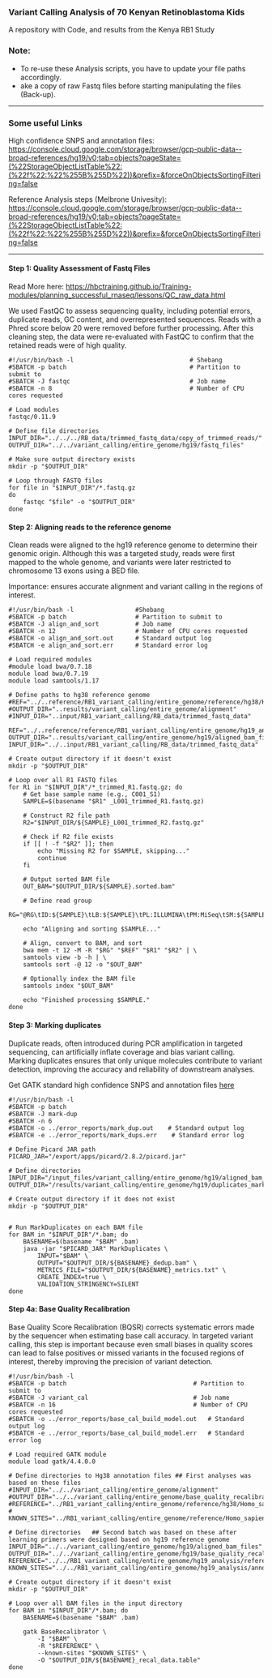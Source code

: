 ###  Variant Calling Analysis of 70 Kenyan Retinoblastoma Kids
A repository with Code, and results from the Kenya RB1 Study


### Note:
* To re-use these Analysis scripts, you have to update your file paths accordingly.
* ake a copy of raw Fastq files before starting manipulating the files (Back-up).


------------------------------------------------------------------------------------------------
### Some useful Links 

High confidence SNPS and annotation files: https://console.cloud.google.com/storage/browser/gcp-public-data--broad-references/hg19/v0;tab=objects?pageState=(%22StorageObjectListTable%22:(%22f%22:%22%255B%255D%22))&prefix=&forceOnObjectsSortingFiltering=false

Reference Analysis steps (Melbrone Univesity): https://console.cloud.google.com/storage/browser/gcp-public-data--broad-references/hg19/v0;tab=objects?pageState=(%22StorageObjectListTable%22:(%22f%22:%22%255B%255D%22))&prefix=&forceOnObjectsSortingFiltering=false


------------------------------------------------------------------------------------------------

#### Step 1: Quality Assessment of Fastq Files
Read More here: https://hbctraining.github.io/Training-modules/planning_successful_rnaseq/lessons/QC_raw_data.html

We used FastQC to assess sequencing quality, including potential errors, duplicate reads, GC content, and overrepresented sequences. Reads with a Phred score below 20 were removed before further processing. After this cleaning step, the data were re-evaluated with FastQC to confirm that the retained reads were of high quality.

```
#!/usr/bin/bash -l                                # Shebang
#SBATCH -p batch                                  # Partition to submit to
#SBATCH -J fastqc                                 # Job name
#SBATCH -n 8                                      # Number of CPU cores requested

# Load modules
fastqc/0.11.9

# Define file directories
INPUT_DIR="../../../RB_data/trimmed_fastq_data/copy_of_trimmed_reads/"
OUTPUT_DIR="../../variant_calling/entire_genome/hg19/fastq_files"

# Make sure output directory exists
mkdir -p "$OUTPUT_DIR"

# Loop through FASTQ files
for file in "$INPUT_DIR"/*.fastq.gz
do
    fastqc "$file" -o "$OUTPUT_DIR"
done
```

#### Step 2: Aligning reads to the reference genome
Clean reads were aligned to the hg19 reference genome to determine their genomic origin. Although this was a targeted study, reads were first mapped to the whole genome, and variants were later restricted to chromosome 13 exons using a BED file.

Importance: ensures accurate alignment and variant calling in the regions of interest.

```
#!/usr/bin/bash -l                 #Shebang
#SBATCH -p batch                   # Partition to submit to
#SBATCH -J align_and_sort          # Job name
#SBATCH -n 12                      # Number of CPU cores requested
#SBATCH -o align_and_sort.out      # Standard output log
#SBATCH -e align_and_sort.err      # Standard error log

# Load required modules
#module load bwa/0.7.18
module load bwa/0.7.19
module load samtools/1.17

# Define paths to hg38 reference genome
#REF="../..reference/RB1_variant_calling/entire_genome/reference/hg38/Homo_sapiens_assembly38.fasta"
#OUTPUT_DIR="..results/variant_calling/entire_genome/alignment"
#INPUT_DIR="..input/RB1_variant_calling/RB_data/trimmed_fastq_data"

REF="../..reference/reference/RB1_variant_calling/entire_genome/hg19_analysis/reference_genome/GCF_000001405.13_GRCh37_genomic.fna"
OUTPUT_DIR="..results/variant_calling/entire_genome/hg19/aligned_bam_files"
INPUT_DIR="../..input/RB1_variant_calling/RB_data/trimmed_fastq_data"

# Create output directory if it doesn't exist
mkdir -p "$OUTPUT_DIR"

# Loop over all R1 FASTQ files
for R1 in "$INPUT_DIR"/*_trimmed_R1.fastq.gz; do
    # Get base sample name (e.g., C001_S1)
    SAMPLE=$(basename "$R1" _L001_trimmed_R1.fastq.gz)

    # Construct R2 file path
    R2="$INPUT_DIR/${SAMPLE}_L001_trimmed_R2.fastq.gz"

    # Check if R2 file exists
    if [[ ! -f "$R2" ]]; then
        echo "Missing R2 for $SAMPLE, skipping..."
        continue
    fi

    # Output sorted BAM file
    OUT_BAM="$OUTPUT_DIR/${SAMPLE}.sorted.bam"

    # Define read group
    RG="@RG\tID:${SAMPLE}\tLB:${SAMPLE}\tPL:ILLUMINA\tPM:MiSeq\tSM:${SAMPLE}"

    echo "Aligning and sorting $SAMPLE..."

    # Align, convert to BAM, and sort
    bwa mem -t 12 -M -R "$RG" "$REF" "$R1" "$R2" | \
    samtools view -b -h | \
    samtools sort -@ 12 -o "$OUT_BAM"

    # Optionally index the BAM file
    samtools index "$OUT_BAM"

    echo "Finished processing $SAMPLE."
done
```

#### Step 3: Marking duplicates
Duplicate reads, often introduced during PCR amplification in targeted sequencing, can artificially inflate coverage and bias variant calling. Marking duplicates ensures that only unique molecules contribute to variant detection, improving the accuracy and reliability of downstream analyses.

Get GATK standard high confidence SNPS and annotation files [here]( https://console.cloud.google.com/storage/browser/gcp-public-data--broad-references/hg19/v0;tab=objects?pageState=(%22StorageObjectListTable%22:(%22f%22:%22%255B%255D%22))&prefix=&forceOnObjectsSortingFiltering=false)

```
#!/usr/bin/bash -l
#SBATCH -p batch
#SBATCH -J mark-dup
#SBATCH -n 6
#SBATCH -o ../error_reports/mark_dup.out    # Standard output log
#SBATCH -e ../error_reports/mark_dups.err    # Standard error log

# Define Picard JAR path
PICARD_JAR="/export/apps/picard/2.8.2/picard.jar"

# Define directories
INPUT_DIR="/input_files/variant_calling/entire_genome/hg19/aligned_bam_files"
OUTPUT_DIR="/results/variant_calling/entire_genome/hg19/duplicates_marked"

# Create output directory if it does not exist
mkdir -p "$OUTPUT_DIR"


# Run MarkDuplicates on each BAM file
for BAM in "$INPUT_DIR"/*.bam; do
    BASENAME=$(basename "$BAM" .bam)
    java -jar "$PICARD_JAR" MarkDuplicates \
        INPUT="$BAM" \
        OUTPUT="$OUTPUT_DIR/${BASENAME}_dedup.bam" \
        METRICS_FILE="$OUTPUT_DIR/${BASENAME}_metrics.txt" \
        CREATE_INDEX=true \
        VALIDATION_STRINGENCY=SILENT
done
```

#### Step 4a: Base Quality Recalibration
Base Quality Score Recalibration (BQSR) corrects systematic errors made by the sequencer when estimating base call accuracy. In targeted variant calling, this step is important because even small biases in quality scores can lead to false positives or missed variants in the focused regions of interest, thereby improving the precision of variant detection.

```
#!/usr/bin/bash -l
#SBATCH -p batch                                   # Partition to submit to
#SBATCH -J variant_cal                             # Job name
#SBATCH -n 16                                      # Number of CPU cores requested
#SBATCH -o ../error_reports/base_cal_build_model.out   # Standard output log
#SBATCH -e ../error_reports/base_cal_build_model.err   # Standard error log

# Load required GATK module
module load gatk/4.4.0.0

# Define directories to Hg38 annotation files ## First analyses was based on these files
#INPUT_DIR="../../variant_calling/entire_genome/alignment"
#OUTPUT_DIR="../../variant_calling/entire_genome/base_quality_recalibration_with_dups"
#REFERENCE="../RB1_variant_calling/entire_genome/reference/hg38/Homo_sapiens_assembly38.fasta"
# KNOWN_SITES="../RB1_variant_calling/entire_genome/reference/Homo_sapiens_assembly38.dbsnp138.vcf"

# Define directories   ## Second batch was based on these after learning primers were designed based on hg19 reference genome
INPUT_DIR="../../variant_calling/entire_genome/hg19/aligned_bam_files"
OUTPUT_DIR="../../variant_calling/entire_genome/hg19/base_quality_recalibration"
REFERENCE="../../RB1_variant_calling/entire_genome/hg19_analysis/reference_genome/GCF_000001405.13_GRCh37_genomic.fna"
KNOWN_SITES="../../RB1_variant_calling/entire_genome/hg19_analysis/annotaion_files_hg19/Homo_sapiens_assembly19.dbsnp138.vcf"

# Create output directory if it doesn't exist
mkdir -p "$OUTPUT_DIR"

# Loop over all BAM files in the input directory
for BAM in "$INPUT_DIR"/*.bam; do
    BASENAME=$(basename "$BAM" .bam)
    
    gatk BaseRecalibrator \
        -I "$BAM" \
        -R "$REFERENCE" \
        --known-sites "$KNOWN_SITES" \
        -O "$OUTPUT_DIR/${BASENAME}_recal_data.table"
done
```

